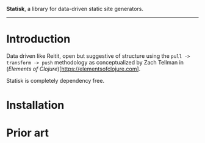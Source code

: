 **Statisk**, a library for data-driven static site generators.

---

# Introduction

Data driven like Reitit, open but suggestive of structure using the `pull -> transform -> push` methodology as conceptualized by Zach Tellman in (_Elements of Clojure_)[https://elementsofclojure.com].

Statisk is completely dependency free.

# Installation

# Prior art
